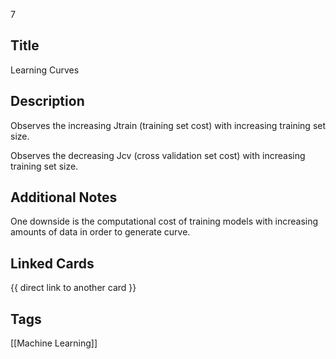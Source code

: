 7

## Title
Learning Curves

## Description
Observes the increasing Jtrain (training set cost) with increasing 
training set size.

Observes the decreasing Jcv (cross validation set cost) with increasing 
training set size.

## Additional Notes
One downside is the computational cost of training models with increasing
amounts of data in order to generate curve.




## Linked Cards
{{ direct link to another card }}

## Tags
[[Machine Learning]] 
